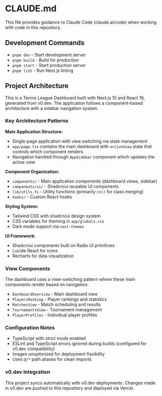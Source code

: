 # CLAUDE.md

This file provides guidance to Claude Code (claude.ai/code) when working with code in this repository.

## Development Commands

- `pnpm dev` - Start development server
- `pnpm build` - Build for production
- `pnpm start` - Start production server
- `pnpm lint` - Run Next.js linting

## Project Architecture

This is a Tennis League Dashboard built with Next.js 15 and React 19, generated from v0.dev. The application follows a component-based architecture with a sidebar navigation system.

### Key Architecture Patterns

**Main Application Structure:**
- Single-page application with view switching via state management
- `app/page.tsx` contains the main dashboard with `activeView` state that controls which component renders
- Navigation handled through `AppSidebar` component which updates the active view

**Component Organization:**
- `components/` - Main application components (dashboard views, sidebar)
- `components/ui/` - Shadcn/ui reusable UI components
- `lib/utils.ts` - Utility functions (primarily `cn()` for class merging)
- `hooks/` - Custom React hooks

**Styling System:**
- Tailwind CSS with shadcn/ui design system
- CSS variables for theming in `app/globals.css`
- Dark mode support via `next-themes`

**UI Framework:**
- Shadcn/ui components built on Radix UI primitives
- Lucide React for icons
- Recharts for data visualization

### View Components
The dashboard uses a view-switching pattern where these main components render based on navigation:
- `DashboardOverview` - Main dashboard view
- `PlayersRanking` - Player rankings and statistics
- `MatchesView` - Match scheduling and results
- `TournamentsView` - Tournament management
- `PlayerProfiles` - Individual player profiles

### Configuration Notes
- TypeScript with strict mode enabled
- ESLint and TypeScript errors ignored during builds (configured for v0.dev compatibility)
- Images unoptimized for deployment flexibility
- Uses `@/*` path aliases for clean imports

### v0.dev Integration
This project syncs automatically with v0.dev deployments. Changes made in v0.dev are pushed to this repository and deployed via Vercel.